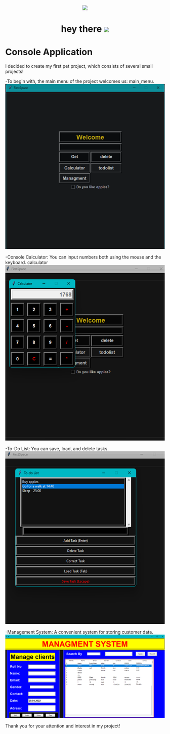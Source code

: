 <div id="header" align="center">
  <img src="https://media.giphy.com/media/BElb9DVpHezcZufOhl/giphy.gif" width="300"/>
</div>

<h1 align="center">
  hey there
  <img src="https://media.giphy.com/media/hvRJCLFzcasrR4ia7z/giphy.gif" width="30px"/>
</h1>

# Console Application
I decided to create my first pet project, which consists of several small projects!

-To begin with, the main menu of the project welcomes us: main_menu.
![main_menu](./for_readme/main_menu.png)

-Console Calculator: You can input numbers both using the mouse and the keyboard. calculator
![calculator](./for_readme/calculator.png)

-To-Do List: You can save, load, and delete tasks.
![list](./for_readme/to_do_list.png)

-Management System: A convenient system for storing customer data.
![managment](./for_readme/managment_system.png)

Thank you for your attention and interest in my project!

